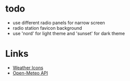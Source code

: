 # todo

* use different radio panels for narrow screen
* radio station favicon background
* use 'nord' for light theme and 'sunset' for dark theme

# Links

* [Weather Icons](https://github.com/roe-dl/weathericons)
* [Open-Meteo API](https://open-meteo.com/en/docs)
